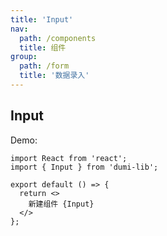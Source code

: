 ```yaml
---
title: 'Input'
nav:
  path: /components
  title: 组件
group:
  path: /form
  title: '数据录入'
---
```



## Input

Demo:

```tsx
import React from 'react';
import { Input } from 'dumi-lib';

export default () => {
  return <>
    新建组件 {Input}
  </>
};
```